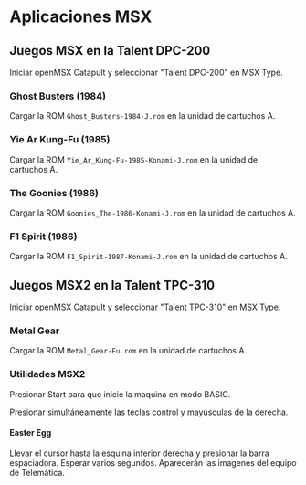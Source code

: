 Aplicaciones MSX
================

Juegos MSX en la Talent DPC-200
-------------------------------

Iniciar openMSX Catapult y seleccionar "Talent DPC-200" en MSX Type.

### Ghost Busters (1984)

Cargar la ROM `Ghost_Busters-1984-J.rom` en la unidad de cartuchos A.

### Yie Ar Kung-Fu (1985)

Cargar la ROM `Yie_Ar_Kung-Fu-1985-Konami-J.rom` en la unidad de cartuchos A.

### The Goonies (1986)

Cargar la ROM `Goonies_The-1986-Konami-J.rom` en la unidad de cartuchos A.

### F1 Spirit (1986)

Cargar la ROM `F1_Spirit-1987-Konami-J.rom` en la unidad de cartuchos A.


Juegos MSX2 en la Talent TPC-310
--------------------------------

Iniciar openMSX Catapult y seleccionar "Talent TPC-310" en MSX Type.

### Metal Gear

Cargar la ROM `Metal_Gear-Eu.rom` en la unidad de cartuchos A.

### Utilidades MSX2

Presionar Start para que inicie la maquina en modo BASIC.

Presionar simultáneamente las teclas control y mayúsculas de la derecha.


#### Easter Egg

Llevar el cursor hasta la esquina inferior derecha y presionar la barra espaciadora. Esperar varios segundos.
Aparecerán las imagenes del equipo de Telemática.

